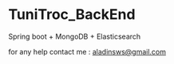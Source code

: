 # TuniTroc_BackEnd
Spring boot + MongoDB + Elasticsearch


for any help contact me : aladinsws@gmail.com
